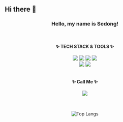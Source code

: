 ## Hi there 👋

<div align=center>

 ### Hello, my name is Sedong!
 <br />
 
 <h4>✨ TECH STACK & TOOLS ✨</h4>
 <img src="https://img.shields.io/badge/HTML5-E34F26?style=flat-square&logo=HTML5&logoColor=white">
 <img src="https://img.shields.io/badge/CSS3-1572B6?style=flat-square&logo=CSS3&logoColor=white">
 <img src="https://img.shields.io/badge/JavaScript-F7DF1E?style=flat-square&logo=JavaScript&logoColor=white"/>
 <img src="https://img.shields.io/badge/React-61DAFB?style=flat-square&logo=React&logoColor=white">
 <br />
 <img src="https://img.shields.io/badge/Git-F05032?style=flat-square&logo=Git&logoColor=white">
 <img src="https://img.shields.io/badge/Github-181717?style=flat-square&logo=Github&logoColor=white">
 <br />
 <br />
 
 <h4>✨ Call Me ✨</h4>
 <a href="mailto:ksd9638@google.com" target="_blank">
  <img src="https://img.shields.io/badge/ksd9638@naver.com-EA4335?style=flat-square&logo=Gmail&logoColor=ffffff"/></a>
 <br/>
 <br/>
 <br/>
 
 ![Top Langs](https://github-readme-stats.vercel.app/api/top-langs/?username=Rhajiit&layout=compact&theme=tokyonight)
</div>

<!--
**Rhajiit/Rhajiit** is a ✨ _special_ ✨ repository because its `README.md` (this file) appears on your GitHub profile.

Here are some ideas to get you started:

- 🔭 I’m currently working on ...
- 🌱 I’m currently learning ...
- 👯 I’m looking to collaborate on ...
- 🤔 I’m looking for help with ...
- 💬 Ask me about ...
- 📫 How to reach me: ...
- 😄 Pronouns: ...
- ⚡ Fun fact: ...
-->
